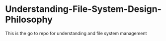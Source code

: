 # Understanding-File-System-Design-Philosophy
This is the go to repo for understanding and file system management
